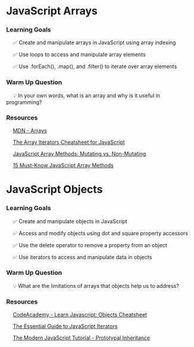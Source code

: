 # JavaScript Arrays

### Learning Goals

&emsp; ✅ Create and manipulate arrays in JavaScript using array indexing

&emsp; ✅ Use loops to access and manipulate array elements

&emsp; ✅ Use .forEach(), .map(), and .filter() to iterate over array elements

### Warm Up Question

&emsp; 💡 In your own words, what is an array and why is it useful in programming?

### Resources

&emsp; [MDN - Arrays](https://developer.mozilla.org/en-US/docs/Learn/JavaScript/First_steps/Arrays)

&emsp; [The Array Iterators Cheatsheet for JavaScript](https://levelup.gitconnected.com/the-array-iterators-cheatsheet-javascript-9d0cfa03f4)

&emsp; [JavaScript Array Methods: Mutating vs. Non-Mutating](https://lorenstewart.me/2017/01/22/javascript-array-methods-mutating-vs-non-mutating/)

&emsp; [15 Must-Know JavaScript Array Methods](https://livecodestream.dev/post/15-must-know-javascript-array-methods/)

# JavaScript Objects

### Learning Goals

&emsp; ✅ Create and manipulate objects in JavaScript

&emsp; ✅ Access and modify objects using dot and square property accessors

&emsp; ✅ Use the delete operator to remove a property from an object

&emsp; ✅ Use iterators to access and manipulate data in objects

### Warm Up Question

&emsp; 💡 What are the limitations of arrays that objects help us to address?

### Resources

&emsp; [CodeAcademy - Learn Javascript: Objects Cheatsheet](https://www.codecademy.com/learn/game-dev-learn-javascript-objects/modules/game-dev-learn-javascript-objects/cheatsheet)

&emsp; [The Essential Guide to JavaScript Iterators](https://www.javascripttutorial.net/es6/javascript-iterator/)

&emsp; [The Modern JavaScript Tutorial - Prototypal Inheritance](https://javascript.info/prototype-inheritance)
